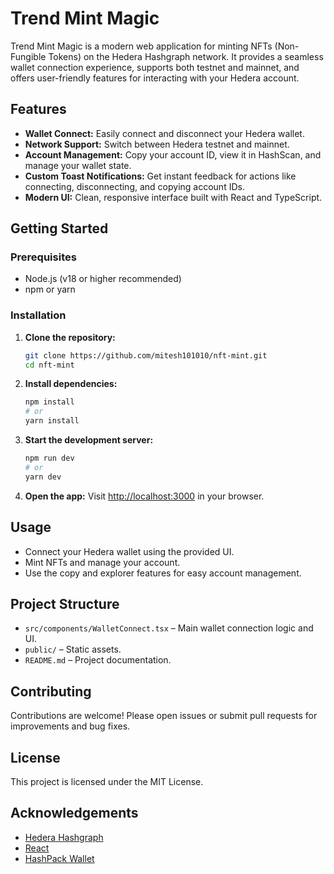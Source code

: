 
# Trend Mint Magic

Trend Mint Magic is a modern web application for minting NFTs (Non-Fungible Tokens) on the Hedera Hashgraph network. It provides a seamless wallet connection experience, supports both testnet and mainnet, and offers user-friendly features for interacting with your Hedera account.

## Features

- **Wallet Connect:** Easily connect and disconnect your Hedera wallet.
- **Network Support:** Switch between Hedera testnet and mainnet.
- **Account Management:** Copy your account ID, view it in HashScan, and manage your wallet state.
- **Custom Toast Notifications:** Get instant feedback for actions like connecting, disconnecting, and copying account IDs.
- **Modern UI:** Clean, responsive interface built with React and TypeScript.

## Getting Started

### Prerequisites

- Node.js (v18 or higher recommended)
- npm or yarn

### Installation

1. **Clone the repository:**
   ```sh
   git clone https://github.com/mitesh101010/nft-mint.git
   cd nft-mint
   ```

2. **Install dependencies:**
   ```sh
   npm install
   # or
   yarn install
   ```

3. **Start the development server:**
   ```sh
   npm run dev
   # or
   yarn dev
   ```

4. **Open the app:**
   Visit [http://localhost:3000](http://localhost:3000) in your browser.

## Usage

- Connect your Hedera wallet using the provided UI.
- Mint NFTs and manage your account.
- Use the copy and explorer features for easy account management.

## Project Structure

- `src/components/WalletConnect.tsx` – Main wallet connection logic and UI.
- `public/` – Static assets.
- `README.md` – Project documentation.

## Contributing

Contributions are welcome! Please open issues or submit pull requests for improvements and bug fixes.

## License

This project is licensed under the MIT License.

## Acknowledgements

- [Hedera Hashgraph](https://hedera.com/)
- [React](https://react.dev/)
- [HashPack Wallet](https://www.hashpack.app/)
